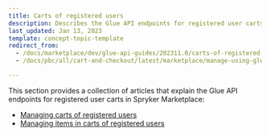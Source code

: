 ```yaml
---
title: Carts of registered users
description: Describes the Glue API endpoints for registered user carts in Spryker Marketplace
last_updated: Jan 13, 2023
template: concept-topic-template
redirect_from:
  - /docs/marketplace/dev/glue-api-guides/202311.0/carts-of-registered-users/carts-of-registered-users.html
  - /docs/pbc/all/cart-and-checkout/latest/marketplace/manage-using-glue-api/carts-of-registered-users/carts-of-registered-users.html

---
```


This section provides a collection of articles that explain the Glue API endpoints for registered user carts in Spryker Marketplace:
- [Managing carts of registered users](/docs/pbc/all/cart-and-checkout/{{page.version}}/marketplace/manage-using-glue-api/carts-of-registered-users/manage-carts-of-registered-users.html)
- [Managing items in carts of registered users](/docs/pbc/all/cart-and-checkout/{{page.version}}/marketplace/manage-using-glue-api/carts-of-registered-users/manage-items-in-carts-of-registered-users.html)
